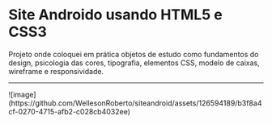 # Site Androido usando HTML5 e CSS3

Projeto onde coloquei em prática objetos de estudo como fundamentos do design, psicologia das cores, tipografia, elementos CSS, modelo de caixas, wireframe e responsividade.
<hr/>
![image](https://github.com/WellesonRoberto/siteandroid/assets/126594189/b3f8a4cf-0270-4715-afb2-c028cb4032ee)


